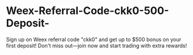 # Weex-Referral-Code-ckk0-500-Deposit-
Sign up on Weex referral code "ckk0" and get up to $500 bonus on your first deposit! Don't miss out—join now and start trading with extra rewards!
